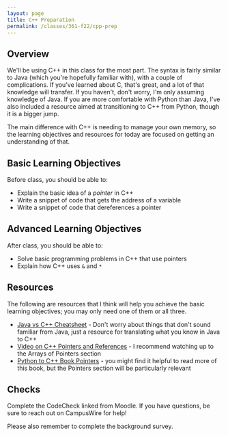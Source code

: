 ```yaml
---
layout: page
title: C++ Preparation
permalink: /classes/361-f22/cpp-prep
---
```


## Overview
We'll be using C++ in this class for the most part.
The syntax is fairly similar to Java (which you're hopefully familiar with), with a couple of complications.
If you've learned about C, that's great, and a lot of that knowledge will transfer.
If you haven't, don't worry, I'm only assuming knowledge of Java.
If you are more comfortable with Python than Java, I've also included a resource aimed at transitioning to C++ from Python, though it is a bigger jump.

The main difference with C++ is needing to manage your own memory, so the learning objectives and resources for today are focused on getting an understanding of that.

## Basic Learning Objectives
Before class, you should be able to:
* Explain the basic idea of a *pointer* in C++
* Write a snippet of code that gets the address of a variable
* Write a snippet of code that dereferences a pointer

## Advanced Learning Objectives
After class, you should be able to:
* Solve basic programming problems in C++ that use pointers
* Explain how C++ uses `&` and `*`

## Resources
The following are resources that I think will help you achieve the basic learning objectives; you may only need one of them or all three.

* [Java vs C++ Cheatsheet](https://www.cprogramming.com/tutorial/java/syntax-differences-java-c++.html) - Don't worry about things that don't sound familiar from Java, just a resource for translating what you know in Java to C++
* [Video on C++ Pointers and References](https://www.youtube.com/watch?v=DvUYbUn9uQ4) - I recommend watching up to the Arrays of Pointers section
* [Python to C++ Book Pointers](https://runestone.academy/ns/books/published/cpp4python/AtomicData/AtomicData.html?mode=browsing#pointers&mode=browsing) - you might find it helpful to read more of this book, but the Pointers section will be particularly relevant

## Checks
Complete the CodeCheck linked from Moodle. 
If you have questions, be sure to reach out on CampusWire for help!

Please also remember to complete the background survey.